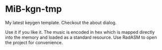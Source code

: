 # MiB-kgn-tmp
My latest keygen template. Checkout the about dialog.

Use it if you like it.
The music is encoded in hex which is mapped directly into the memory and loaded as a standard resource.
Use RadASM to open the project for convenience.
